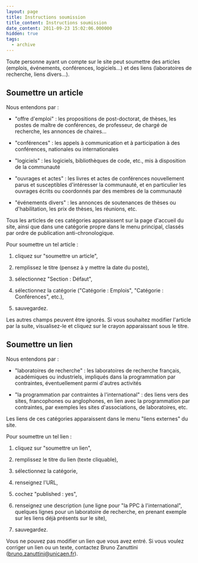 ```yaml
---
layout: page
title: Instructions soumission
title_content: Instructions soumission
date_content: 2011-09-23 15:02:06.000000
hidden: true
tags:
  - archive
---
```

Toute personne ayant un compte sur le site peut soumettre des articles
(emplois, événements, conférences, logiciels...) et des liens (laboratoires de
recherche, liens divers...).



## Soumettre un article



Nous entendons par :





  * "offre d'emploi" : les propositions de post-doctorat, de thèses, les postes de maître de conférences, de professeur, de chargé de recherche, les annonces de chaires...


  * "conférences" : les appels à communication et à participation à des conférences, nationales ou internationales 


  * "logiciels" : les logiciels, bibliothèques de code, etc., mis à disposition de la communauté


  * "ouvrages et actes" : les livres et actes de conférences nouvellement parus et susceptibles d'intéresser la communauté, et en particulier les ouvrages écrits ou coordonnés par des membres de la communauté


  * "événements divers" : les annonces de soutenances de thèses ou d'habilitation, les prix de thèses, les réunions, etc.




Tous les articles de ces catégories apparaissent sur la page d'accueil du
site, ainsi que dans une catégorie propre dans le menu principal, classés par
ordre de publication anti-chronologique.



Pour soumettre un tel article :





  1. cliquez sur "soumettre un article",


  2. remplissez le titre (pensez à y mettre la date du poste),


  3. sélectionnez "Section : Défaut",


  4. sélectionnez la catégorie ("Catégorie : Emplois", "Catégorie : Conférences", etc.),


  5. sauvegardez.




Les autres champs peuvent être ignorés. Si vous souhaitez modifier l'article
par la suite, visualisez-le et cliquez sur le crayon apparaissant sous le
titre.



## Soumettre un lien



Nous entendons par :





  * "laboratoires de recherche" : les laboratoires de recherche français, académiques ou industriels, impliqués dans la programmation par contraintes, éventuellement parmi d'autres activités


  * "la programmation par contraintes à l'international" : des liens vers des sites, francophones ou anglophones, en lien avec la programmation par contraintes, par exemples les sites d'associations, de laboratoires, etc.




Les liens de ces catégories apparaissent dans le menu "liens externes" du
site.



Pour soumettre un tel lien :





  1. cliquez sur "soumettre un lien",


  2. remplissez le titre du lien (texte cliquable),


  3. sélectionnez la catégorie,


  4. renseignez l'URL,


  5. cochez "published : yes",


  6. renseignez une description (une ligne pour "la PPC à l'international", quelques lignes pour un laboratoire de recherche, en prenant exemple sur les liens déjà présents sur le site),


  7. sauvegardez.




Vous ne pouvez pas modifier un lien que vous avez entré. Si vous voulez
corriger un lien ou un texte, contactez Bruno Zanuttini
(bruno.zanuttini@unicaen.fr).

